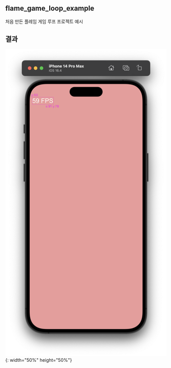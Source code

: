 ## flame_game_loop_example

처음 만든 플레임 게임 루프 프로젝트 예시

## 결과
![result_image](https://github.com/SHT-3756/flame_study/blob/main/udemy/BuildYourFirst2DMobileGame/1/flame_game_loop_example/assets/images/screenshot-1.png){: width="50%" height="50%"}
